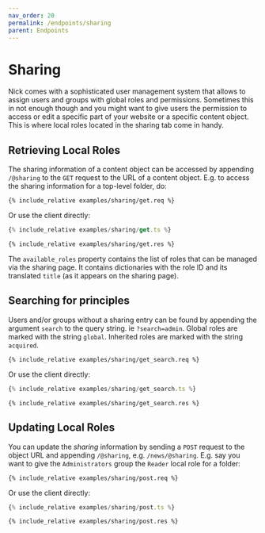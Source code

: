 ```yaml
---
nav_order: 20
permalink: /endpoints/sharing
parent: Endpoints
---
```


# Sharing

Nick comes with a sophisticated user management system that allows to assign users and groups with global roles and permissions. Sometimes this in not enough though and you might want to give users the permission to access or edit a specific part of your website or a specific content object. This is where local roles located in the sharing tab come in handy.

## Retrieving Local Roles

The sharing information of a content object can be accessed by appending `/@sharing` to the `GET` request to the URL of a content object. E.g. to access the sharing information for a top-level folder, do:

```http
{% include_relative examples/sharing/get.req %}
```

Or use the client directly:

```ts
{% include_relative examples/sharing/get.ts %}
```

```http
{% include_relative examples/sharing/get.res %}
```

The `available_roles` property contains the list of roles that can be managed via the sharing page. It contains dictionaries with the role ID and its translated `title` (as it appears on the sharing page).

## Searching for principles

Users and/or groups without a sharing entry can be found by appending the argument `search` to the query string. ie `?search=admin`. Global roles are marked with the string `global`. Inherited roles are marked with the string `acquired`.

```http
{% include_relative examples/sharing/get_search.req %}
```

Or use the client directly:

```ts
{% include_relative examples/sharing/get_search.ts %}
```

```http
{% include_relative examples/sharing/get_search.res %}
```

## Updating Local Roles

You can update the _sharing_ information by sending a `POST` request to the object URL and appending `/@sharing`, e.g. `/news/@sharing`. E.g. say you want to give the `Administrators` group the `Reader` local role for a folder:

```http
{% include_relative examples/sharing/post.req %}
```

Or use the client directly:

```ts
{% include_relative examples/sharing/post.ts %}
```

```http
{% include_relative examples/sharing/post.res %}
```
